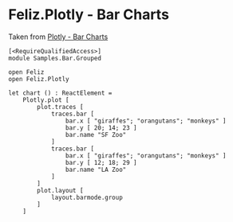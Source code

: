 # Feliz.Plotly - Bar Charts

Taken from [Plotly - Bar Charts](https://plot.ly/javascript/bar-charts/)

```fsharp:plotly-chart-bar-grouped
[<RequireQualifiedAccess>]
module Samples.Bar.Grouped

open Feliz
open Feliz.Plotly

let chart () : ReactElement =
    Plotly.plot [
        plot.traces [
            traces.bar [
                bar.x [ "giraffes"; "orangutans"; "monkeys" ]
                bar.y [ 20; 14; 23 ]
                bar.name "SF Zoo"
            ]
            traces.bar [
                bar.x [ "giraffes"; "orangutans"; "monkeys" ]
                bar.y [ 12; 18; 29 ]
                bar.name "LA Zoo"
            ]
        ]
        plot.layout [
            layout.barmode.group
        ]
    ]

```
